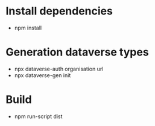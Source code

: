 # Install dependencies
- npm install

# Generation dataverse types
- npx dataverse-auth organisation url
- npx dataverse-gen init

# Build
- npm run-script dist